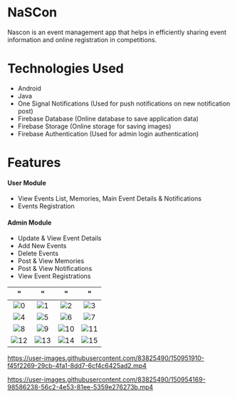 # NaSCon
Nascon is an event management app that helps in efficiently sharing event information and online
registration in competitions. 
# Technologies Used
* Android
* Java
* One Signal Notifications (Used for push notifications on new notification post)
* Firebase Database (Online database to save application data)
* Firebase Storage (Online storage for saving images)
* Firebase Authentication (Used for admin login authentication) 
# Features
#### User Module
* View Events List, Memories, Main Event Details & Notifications 
* Events Registration
#### Admin Module
* Update & View Event Details
* Add New Events
* Delete Events
* Post & View Memories
* Post & View Notifications
* View Event Registrations

" | " | " | " 
:-------------------------:|:-------------------------:|:-------------------------:|:-------------------------:
![0](https://user-images.githubusercontent.com/83825490/150958689-b6edd0e3-87fe-4c94-98d8-e9a422258718.png) | ![1](https://user-images.githubusercontent.com/83825490/150958691-fa9168be-ebe5-47ac-9202-c33a964041b1.png) | ![2](https://user-images.githubusercontent.com/83825490/150958693-b99b5259-8802-4b16-bd74-dab779c2adc6.png) | ![3](https://user-images.githubusercontent.com/83825490/150958695-79da2292-92f5-4c9a-938a-8d10b3226d1d.png)
![4](https://user-images.githubusercontent.com/83825490/150958699-a06094bf-c0cb-4b3e-8c44-3468d509a470.png) | ![5](https://user-images.githubusercontent.com/83825490/150958703-71c8905b-bb09-43cf-be83-b8286fd2506c.png) | ![6](https://user-images.githubusercontent.com/83825490/150958704-b7fb085a-f8de-496d-9664-ee218543209c.png) | ![7](https://user-images.githubusercontent.com/83825490/150958711-625f5bab-31f5-466a-939d-d1eb1d82a197.png)
![8](https://user-images.githubusercontent.com/83825490/150958650-b53d31c4-0c49-438a-ac1f-f86f215362d4.png) | ![9](https://user-images.githubusercontent.com/83825490/150958660-e513f535-ce48-469d-a256-64329ed4565d.png) | ![10](https://user-images.githubusercontent.com/83825490/150958662-ecf88156-4cd0-4169-bd39-b85e2025dee5.png) | ![11](https://user-images.githubusercontent.com/83825490/150958666-d5860bd7-93b2-4d13-a3ab-8631a0c2b04d.png)
![12](https://user-images.githubusercontent.com/83825490/150958671-54a62fc7-ac1d-4a00-be21-9008daf66880.png) | ![13](https://user-images.githubusercontent.com/83825490/150958676-cbc9b6c7-b982-4c44-ad40-c182c9f51f9d.png) | ![14](https://user-images.githubusercontent.com/83825490/150958678-22e74499-3ffa-4217-b012-7a6765c9c948.png) | ![15](https://user-images.githubusercontent.com/83825490/150958681-14827508-5e9e-4069-964e-c4e0f9e66585.png)


https://user-images.githubusercontent.com/83825490/150951910-f45f2269-29cb-4fa1-8dd7-6cf4c6425ad2.mp4

https://user-images.githubusercontent.com/83825490/150954169-98586238-56c2-4e53-81ee-5359e276273b.mp4
